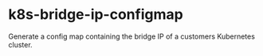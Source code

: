 # k8s-bridge-ip-configmap
Generate a config map containing the bridge IP of a customers Kubernetes cluster.
